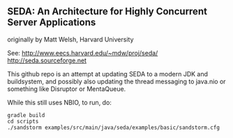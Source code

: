 SEDA: An Architecture for Highly Concurrent Server Applications
---------------------------------------------------------------

originally by Matt Welsh, Harvard University

See:
http://www.eecs.harvard.edu/~mdw/proj/seda/
http://seda.sourceforge.net


This github repo is an attempt at updating SEDA to a modern JDK 
and buildsystem, and possibly also updating the thread messaging 
to java.nio or something like Disruptor or MentaQueue.


While this still uses NBIO, to run, do:

    gradle build
    cd scripts
    ./sandstorm examples/src/main/java/seda/examples/basic/sandstorm.cfg
